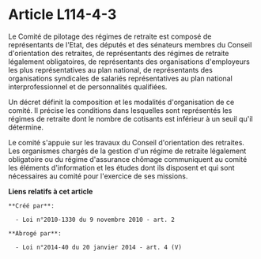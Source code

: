 # Article L114-4-3

Le Comité de pilotage des régimes de retraite est composé de représentants de l'Etat, des députés et des sénateurs membres du
Conseil d'orientation des retraites, de représentants des régimes de retraite légalement obligatoires, de représentants des
organisations d'employeurs les plus représentatives au plan national, de représentants des organisations syndicales de
salariés représentatives au plan national interprofessionnel et de personnalités qualifiées. 

Un décret définit la composition et les modalités d'organisation de ce comité. Il précise les conditions dans lesquelles sont
représentés les régimes de retraite dont le nombre de cotisants est inférieur à un seuil qu'il détermine. 

Le comité s'appuie sur les travaux du Conseil d'orientation des retraites. Les organismes chargés de la gestion d'un régime
de retraite légalement obligatoire ou du régime d'assurance chômage communiquent au comité les éléments d'information et les
études dont ils disposent et qui sont nécessaires au comité pour l'exercice de ses missions.

**Liens relatifs à cet article**

	**Créé par**:

	  - Loi n°2010-1330 du 9 novembre 2010 - art. 2

	**Abrogé par**:

	  - Loi n°2014-40 du 20 janvier 2014 - art. 4 (V)
